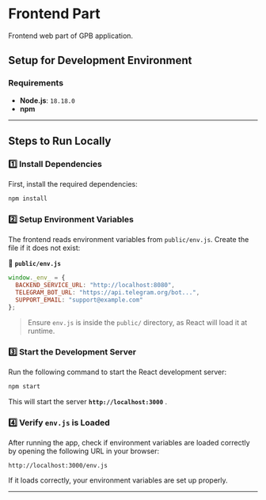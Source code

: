 # Frontend Part

Frontend web part of GPB application.

## **Setup for Development Environment**

### **Requirements**
- **Node.js**: `18.18.0`
- **npm** 

---

## **Steps to Run Locally**

### **1️⃣ Install Dependencies**
First, install the required dependencies:
```sh
npm install 
```

### **2️⃣ Setup Environment Variables**
The frontend reads environment variables from `public/env.js`. Create the file if it does not exist:

📂 **`public/env.js`**
```js
window._env_ = {
  BACKEND_SERVICE_URL: "http://localhost:8080",
  TELEGRAM_BOT_URL: "https://api.telegram.org/bot...",
  SUPPORT_EMAIL: "support@example.com"
};
```
> Ensure `env.js` is inside the `public/` directory, as React will load it at runtime.

### **3️⃣ Start the Development Server**
Run the following command to start the React development server:
```sh
npm start
```
This will start the server **`http://localhost:3000`** .

### **4️⃣ Verify `env.js` is Loaded**
After running the app, check if environment variables are loaded correctly by opening the following URL in your browser:
```
http://localhost:3000/env.js
```
If it loads correctly, your environment variables are set up properly.

---


